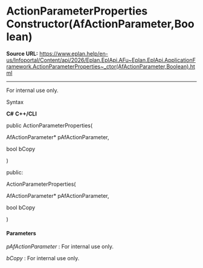 # ActionParameterProperties Constructor(AfActionParameter,Boolean)

**Source URL:** https://www.eplan.help/en-us/Infoportal/Content/api/2026/Eplan.EplApi.AFu~Eplan.EplApi.ApplicationFramework.ActionParameterProperties~_ctor(AfActionParameter,Boolean).html

---

For internal use only.

Syntax

**C#**
**C++/CLI**


public ActionParameterProperties( 

   AfActionParameter* pAfActionParameter,

   bool bCopy

)

public:

ActionParameterProperties( 

   AfActionParameter* pAfActionParameter,

   bool bCopy

)


#### Parameters

*pAfActionParameter*
:   For internal use only.

*bCopy*
:   For internal use only.

